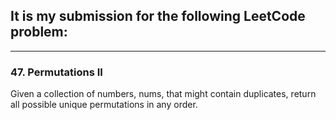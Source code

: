 ## It is my submission for the following LeetCode problem:

---

### 47. Permutations II

Given a collection of numbers, nums, that might contain duplicates, return all possible unique permutations in any order.
